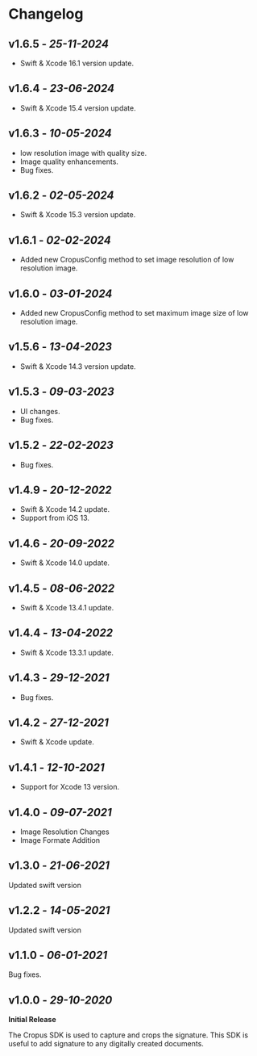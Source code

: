 # Changelog
## **v1.6.5** - *25-11-2024*
- Swift & Xcode 16.1 version update.

## **v1.6.4** - *23-06-2024*
- Swift & Xcode 15.4 version update.
  
## **v1.6.3** - *10-05-2024*
- low resolution image with quality size.
- Image quality enhancements.
- Bug fixes.
  
## **v1.6.2** - *02-05-2024*
- Swift & Xcode 15.3 version update.
  
## **v1.6.1** - *02-02-2024*
- Added new CropusConfig method to set image resolution of low resolution image.

## **v1.6.0** - *03-01-2024*
- Added new CropusConfig method to set maximum image size of low resolution image.

## **v1.5.6** - *13-04-2023*
- Swift & Xcode 14.3 version update.

## **v1.5.3** - *09-03-2023*
- UI changes.
- Bug fixes.

## **v1.5.2** - *22-02-2023*
- Bug fixes.

## **v1.4.9** - *20-12-2022*
- Swift & Xcode 14.2 update.
- Support from iOS 13.

## **v1.4.6** - *20-09-2022*
- Swift & Xcode 14.0 update.

## **v1.4.5** - *08-06-2022*
- Swift & Xcode 13.4.1 update.

## **v1.4.4** - *13-04-2022*
- Swift & Xcode 13.3.1 update.

## **v1.4.3** - *29-12-2021*
- Bug fixes.

## **v1.4.2** - *27-12-2021*
- Swift & Xcode update.

## **v1.4.1** - *12-10-2021*
- Support for Xcode 13 version.

## **v1.4.0** - *09-07-2021*
 - Image Resolution Changes 
 - Image Formate Addition

## **v1.3.0** - *21-06-2021*
 Updated swift version
 
## **v1.2.2** - *14-05-2021*
 Updated swift version

## **v1.1.0** - *06-01-2021*
 
Bug fixes.

## **v1.0.0** - *29-10-2020*
 **Initial Release**
 
The Cropus SDK is used to capture and crops the signature. This SDK is useful to add signature to any digitally created documents.
